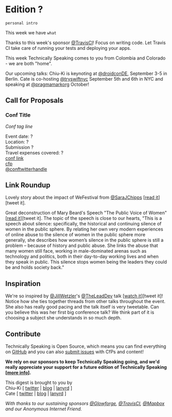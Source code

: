 # Edition ?

`personal intro`

This week we have `what`

Thanks to this week's sponsor [@TravisCI](http://twitter.com/travisci)! Focus on writing code. Let Travis CI take care of running your tests and deploying your apps.

This week Technically Speaking comes to you from Colombia and Colorado - we are both "home".

Our upcoming talks: Chiu-Ki is keynoting at [@droidconDE](https://twitter.com/droidconDE/status/886944841036423169), September 3-5 in Berlin. Cate is co-hosting [@tryswiftnyc](http://twitter.com/tryswiftnyc) September 5th and 6th in NYC and speaking at [@pragmamarkorg](http://twitter.com/pragmamarkorg) October!


## Call for Proposals

### Conf Title  
*Conf tag line*

Event date: ?  
Location: ?  
Submission ?  
Travel expenses covered: ?  
[conf link](?)  
[cfp](?)  
[@conftwitterhandle](?)


## Link Roundup

Lovely story about the impact of WeFestival from [@SaraJChipps](http://twitter.com/SaraJChipps) [[read it](https://medium.com/@SaraJChipps/thank-you-wefestival-cefd7d26abf1)][tweet it].

Great deconstruction of Mary Beard's Speech "The Public Voice of Women" [[read it](https://imogenmorley.wordpress.com/2017/07/05/anatomy-of-a-speech-the-public-voice-of-women-mary-beard/)][tweet it]. The topic of the speech is close to our hearts, "This is a speech about silence: specifically, the historical and continuing silence of women in the public sphere. By relating her own very modern experiences of online abuse to the silence of women in the public sphere more generally, she describes how women’s silence in the public sphere is still a problem – because of history and public abuse. She links the abuse that many women still face, working in male-dominated arenas such as technology and politics, both in their day-to-day working lives and when they speak in public. This silence stops women being the leaders they could be and holds society back."

## Inspiration

We're so inspired by [@JillWetzler](http://twitter.com/JillWetzler)'s [@TheLeadDev](http://twitter.com/theleaddev) talk [[watch it](https://www.youtube.com/watch?v=QOAF1C4T5ak)][tweet it]! Notice how she ties together threads from other talks throughout the event. She also has really good pacing and the talk itself is very tweetable. Can you believe this was her first big conference talk? We think part of it is choosing a subject she understands in so much depth.

## Contribute

Technically Speaking is Open Source, which means you can find everything on [GitHub](https://github.com/catehstn/technically-speaking/) and you can also [submit issues](https://github.com/catehstn/technically-speaking/issues/new) with CfPs and content!

**We rely on our sponsors to keep Technically Speaking going, and we'd really appreciate your support for a future edition of Technically Speaking [[more info](http://www.techspeak.email/sponsorship/)].**  


This digest is brought to you by  
Chiu-Ki [ [twitter](https://twitter.com/chiuki) | [blog](http://blog.sqisland.com/) | [lanyrd](http://lanyrd.com/profile/chiuki/) ]  
Cate [ [twitter](https://twitter.com/catehstn) | [blog](http://www.cate.blog/) | [lanyrd](http://lanyrd.com/profile/catehstn/) ]

*With thanks to our sustaining sponsors [@Glowforge](http://twitter.com/glowforge), [@TravisCI](http://twitter.com/travisci), [@Mapbox](http://twitter.com/mapbox) and our Anonymous Internet Friend.*
